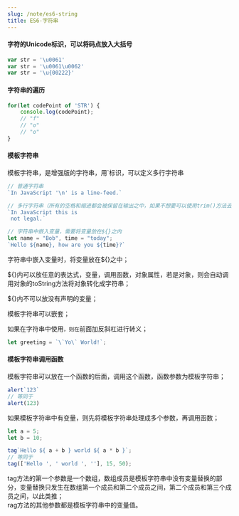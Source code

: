 ```yaml
---
slug: /note/es6-string
title: ES6-字符串
---
```

#### 字符的Unicode标识，可以将码点放入大括号

```javascript
var str = '\u0061'
var str = '\u0061\u0062'
var str = '\u{00222}'
```

#### 字符串的遍历

```javascript
for(let codePoint of 'STR') {
    console.log(codePoint);
    // "f"
    // "o"
    // "o"
}
```
#### 模板字符串

模板字符串，是增强版的字符串，用`标识，可以定义多行字符串

```javascript
// 普通字符串
`In JavaScript '\n' is a line-feed.`

// 多行字符串（所有的空格和缩进都会被保留在输出之中，如果不想要可以使用trim()方法去掉空格）
`In JavaScript this is
 not legal.`

// 字符串中嵌入变量，需要将变量放在${}之内
let name = "Bob", time = "today";
`Hello ${name}, how are you ${time}?`

```


字符串中嵌入变量时，将变量放在${}之中；

${}内可以放任意的表达式，变量，调用函数，对象属性，若是对象，则会自动调用对象的toString方法将对象转化成字符串；

${}内不可以放没有声明的变量；

模板字符串可以嵌套；

如果在字符串中使用`，则在`前面加反斜杠进行转义；

```javascript
let greeting = `\`Yo\` World!`;
```

#### 模板字符串调用函数

模板字符串可以放在一个函数的后面，调用这个函数，函数参数为模板字符串；

```javascript
alert`123`
// 等同于
alert(123)
```

如果模板字符串中有变量，则先将模板字符串处理成多个参数，再调用函数；

```javascript
let a = 5;
let b = 10;

tag`Hello ${ a + b } world ${ a * b }`;
// 等同于
tag(['Hello ', ' world ', ''], 15, 50);

```

tag方法的第一个参数是一个数组，数组成员是模板字符串中没有变量替换的部分，变量替换只发生在数组第一个成员和第二个成员之间，第二个成员和第三个成员之间，以此类推；  
rag方法的其他参数都是模板字符串中的变量值。
